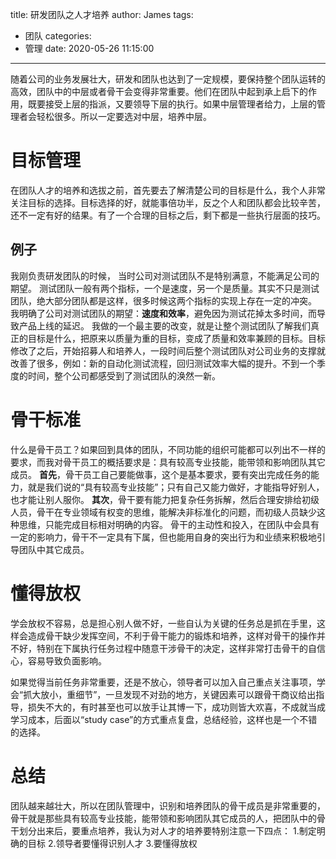 title: 研发团队之人才培养
author: James
tags:

  - 团队
categories:
  - 管理
date: 2020-05-26 11:15:00

---

随着公司的业务发展壮大，研发和团队也达到了一定规模，要保持整个团队运转的高效，团队中的中层或者骨干会变得非常重要。他们在团队中起到承上启下的作用，既要接受上层的指派，又要领导下层的执行。如果中层管理者给力，上层的管理者会轻松很多。所以一定要选对中层，培养中层。

<!-- more -->

# 目标管理
在团队人才的培养和选拔之前，首先要去了解清楚公司的目标是什么，我个人非常关注目标的选择。目标选择的好，就能事倍功半，反之个人和团队都会比较辛苦，还不一定有好的结果。有了一个合理的目标之后，剩下都是一些执行层面的技巧。

## 例子
我刚负责研发团队的时候， 当时公司对测试团队不是特别满意，不能满足公司的期望。
测试团队一般有两个指标，一个是速度，另一个是质量。其实不只是测试团队，绝大部分团队都是这样，很多时候这两个指标的实现上存在一定的冲突。
我明确了公司对测试团队的期望：**速度和效率**，避免因为测试花掉太多时间，而导致产品上线的延迟。
我做的一个最主要的改变，就是让整个测试团队了解我们真正的目标是什么，把原来以质量为重的目标，变成了质量和效率兼顾的目标。目标修改了之后，开始招募人和培养人，一段时间后整个测试团队对公司业务的支撑就改善了很多，例如：新的自动化测试流程，回归测试效率大幅的提升。不到一个季度的时间，整个公司都感受到了测试团队的涣然一新。

# 骨干标准
什么是骨干员工？如果回到具体的团队，不同功能的组织可能都可以列出不一样的要求，而我对骨干员工的概括要求是：具有较高专业技能，能带领和影响团队其它成员。
**首先**，骨干员工自己要能做事，这个是基本要求，要有突出完成任务的能力，就是我们说的“具有较高专业技能”；只有自己又能力做好，才能指导好别人，也才能让别人服你。
**其次**，骨干要有能力把复杂任务拆解，然后合理安排给初级人员，骨干在专业领域有权变的思维，能解决非标准化的问题，而初级人员缺少这种思维，只能完成目标相对明确的内容。
骨干的主动性和投入，在团队中会具有一定的影响力，骨干不一定具有下属，但也能用自身的突出行为和业绩来积极地引导团队中其它成员。

# 懂得放权

学会放权不容易，总是担心别人做不好，一些自认为关键的任务总是抓在手里，这样会造成骨干缺少发挥空间，不利于骨干能力的锻炼和培养，这样对骨干的操作并不好，特别在下属执行任务过程中随意干涉骨干的决定，这样非常打击骨干的自信心，容易导致负面影响。

如果觉得当前任务非常重要，还是不放心，领导者可以加入自己重点关注事项，学会“抓大放小，重细节”，一旦发现不对劲的地方，关键因素可以跟骨干商议给出指导，损失不大的，有时甚至也可以放手让其博一下，成功则皆大欢喜，不成就当成学习成本，后面以“study case”的方式重点复盘，总结经验，这样也是一个不错的选择。

# 总结
团队越来越壮大，所以在团队管理中，识别和培养团队的骨干成员是非常重要的，骨干就是那些具有较高专业技能，能带领和影响团队其它成员的人，把团队中的骨干划分出来后，要重点培养，我认为对人才的培养要特别注意一下四点：
1.制定明确的目标
2.领导者要懂得识别人才
3.要懂得放权